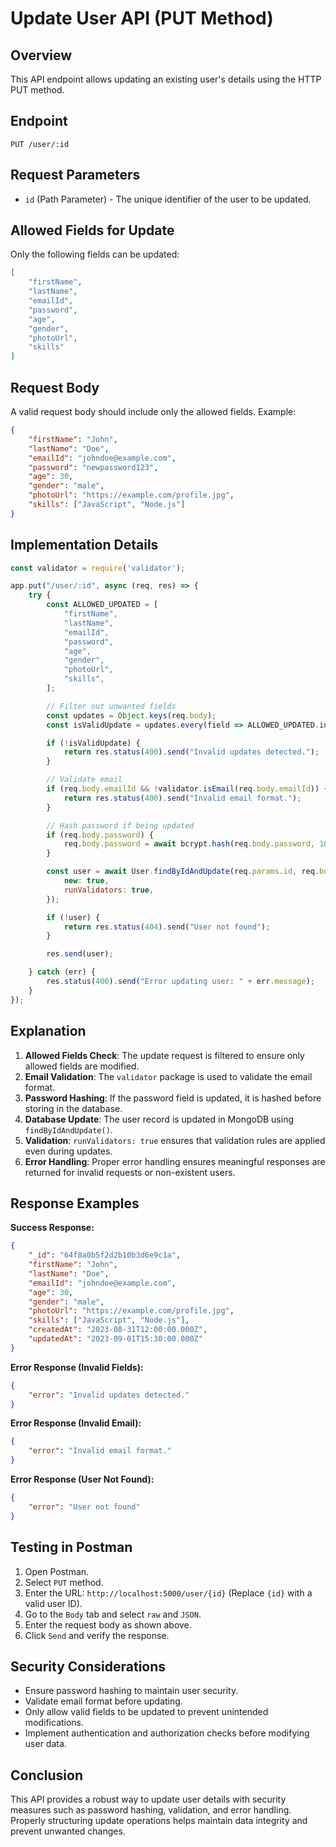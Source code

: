  # Update User API (PUT Method)

## Overview
This API endpoint allows updating an existing user's details using the HTTP PUT method.

## Endpoint
`PUT /user/:id`

## Request Parameters
- `id` (Path Parameter) - The unique identifier of the user to be updated.

## Allowed Fields for Update
Only the following fields can be updated:
```json
[
    "firstName",
    "lastName",
    "emailId",
    "password",
    "age",
    "gender",
    "photoUrl",
    "skills"
]
```

## Request Body
A valid request body should include only the allowed fields. Example:
```json
{
    "firstName": "John",
    "lastName": "Doe",
    "emailId": "johndoe@example.com",
    "password": "newpassword123",
    "age": 30,
    "gender": "male",
    "photoUrl": "https://example.com/profile.jpg",
    "skills": ["JavaScript", "Node.js"]
}
```

## Implementation Details
```javascript
const validator = require('validator');

app.put("/user/:id", async (req, res) => {
    try {
        const ALLOWED_UPDATED = [
            "firstName",
            "lastName",
            "emailId",
            "password",
            "age",
            "gender",
            "photoUrl",
            "skills",
        ];

        // Filter out unwanted fields
        const updates = Object.keys(req.body);
        const isValidUpdate = updates.every(field => ALLOWED_UPDATED.includes(field));

        if (!isValidUpdate) {
            return res.status(400).send("Invalid updates detected.");
        }

        // Validate email
        if (req.body.emailId && !validator.isEmail(req.body.emailId)) {
            return res.status(400).send("Invalid email format.");
        }

        // Hash password if being updated
        if (req.body.password) {
            req.body.password = await bcrypt.hash(req.body.password, 10);
        }

        const user = await User.findByIdAndUpdate(req.params.id, req.body, {
            new: true,
            runValidators: true,
        });

        if (!user) {
            return res.status(404).send("User not found");
        }

        res.send(user);

    } catch (err) {
        res.status(400).send("Error updating user: " + err.message);
    }
});
```

## Explanation
1. **Allowed Fields Check**: The update request is filtered to ensure only allowed fields are modified.
2. **Email Validation**: The `validator` package is used to validate the email format.
3. **Password Hashing**: If the password field is updated, it is hashed before storing in the database.
4. **Database Update**: The user record is updated in MongoDB using `findByIdAndUpdate()`.
5. **Validation**: `runValidators: true` ensures that validation rules are applied even during updates.
6. **Error Handling**: Proper error handling ensures meaningful responses are returned for invalid requests or non-existent users.

## Response Examples
**Success Response:**
```json
{
    "_id": "64f8a0b5f2d2b10b3d6e9c1a",
    "firstName": "John",
    "lastName": "Doe",
    "emailId": "johndoe@example.com",
    "age": 30,
    "gender": "male",
    "photoUrl": "https://example.com/profile.jpg",
    "skills": ["JavaScript", "Node.js"],
    "createdAt": "2023-08-31T12:00:00.000Z",
    "updatedAt": "2023-09-01T15:30:00.000Z"
}
```

**Error Response (Invalid Fields):**
```json
{
    "error": "Invalid updates detected."
}
```

**Error Response (Invalid Email):**
```json
{
    "error": "Invalid email format."
}
```

**Error Response (User Not Found):**
```json
{
    "error": "User not found"
}
```

## Testing in Postman
1. Open Postman.
2. Select `PUT` method.
3. Enter the URL: `http://localhost:5000/user/{id}` (Replace `{id}` with a valid user ID).
4. Go to the `Body` tab and select `raw` and `JSON`.
5. Enter the request body as shown above.
6. Click `Send` and verify the response.

## Security Considerations
- Ensure password hashing to maintain user security.
- Validate email format before updating.
- Only allow valid fields to be updated to prevent unintended modifications.
- Implement authentication and authorization checks before modifying user data.

## Conclusion
This API provides a robust way to update user details with security measures such as password hashing, validation, and error handling. Properly structuring update operations helps maintain data integrity and prevent unwanted changes.

